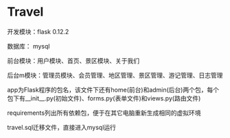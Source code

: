 # Travel
开发模块：flask 0.12.2

数据库：  mysql

前台模块：用户模块、首页、景区模块、关于我们

后台m模块：管理员模块、会员管理、地区管理、景区管理、游记管理、日志管理

app为Flask程序的包名，该文件下还有home(前台)和admin(后台)两个包，每个包下有__init__.py(初始文件)、forms.py(表单文件)和views.py(路由文件)

requirements列出所有依赖包，便于在其它电脑重新生成相同的虚拟环境

travel.sql迁移文件，直接进入mysql运行
